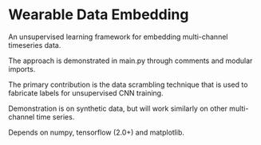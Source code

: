 # Wearable Data Embedding
An unsupervised learning framework for embedding multi-channel timeseries data.

The approach is demonstrated in main.py through comments and modular imports.

The primary contribution is the data scrambling technique that is used to fabricate labels for unsupervised CNN training.

Demonstration is on synthetic data, but will work similarly on other multi-channel time series.

Depends on numpy, tensorflow (2.0+) and matplotlib.
